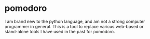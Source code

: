 # pomodoro

I am brand new to the python language, and am not a strong computer programmer in general. This is a tool to replace various web-based or stand-alone tools I have used in the past for pomodoro.
